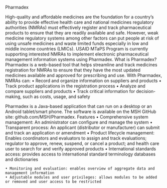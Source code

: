 Pharmadex

High-quality and affordable medicines are the foundation for a country’s ability to provide effective health care and national medicines regulatory authorities (NMRAs) must effectively register and track pharmaceutical products to ensure that they are readily available and safe. However, weak medicine regulatory systems among other factors can put people at risk of using unsafe medicines and waste limited funds especially in low and middle income countries (LMICs). USAID MTaPS Program is currently supporting interested NMRAs to implement electronic pharmaceutical management information systems using Pharmadex.
What is Pharmadex? 
Pharmadex is a web-based tool that helps streamline and track medicines registration for NMRAs to ensure that they have the most updated medicines available and approved for prescribing and use. With Pharmadex, NMRAs can: 
    • Record and organize information on suppliers and products
    • Track product applications in the registration process
    • Analyze and compare suppliers and products
    • Track critical information for decision-making, such as costs, usage, and safety

Pharmadex is a Java-based application that can run on a desktop or an Android tablet/smart phone. The software is available on the MSH GitHub site: github.com/MSH/Pharmadex.
Features
    • Comprehensive system management: An administrator can configure and manage the system
    • Transparent process: An applicant (distributor or manufacturer) can submit and track an application or amendment
    • Product lifecycle management: Enables coordinators and evaluators to assign and track evaluations; regulator to approve, renew, suspend, or cancel a product; and health care user to search for and verify approved products
    • International standards access: provides access to international standard terminology databases and dictionaries

    • Monitoring and evaluation: enables overview of aggregate data and management information
    • Adjustable modules and user privileges: allows modules to be added or removed and user access to be restricted

